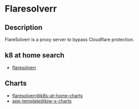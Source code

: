 # Flaresolverr

## Description

FlareSolverr is a proxy server to bypass Cloudflare protection.

## k8 at home search

- [flaresolverr](https://nanne.dev/k8s-at-home-search/#/flaresolverr)

## Charts

- [flaresolverr@k8s-at-home-charts](https://k8s-at-home.com/charts/)
- [app-template@bjw-s-charts](https://bjw-s.github.io/helm-charts/)
